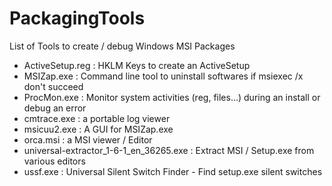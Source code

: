 # PackagingTools
List of Tools to create / debug Windows MSI Packages

* ActiveSetup.reg : HKLM Keys to create an ActiveSetup
* MSIZap.exe : Command line tool to uninstall softwares if msiexec /x don't succeed
* ProcMon.exe : Monitor system activities (reg, files...) during an install or debug an error
* cmtrace.exe : a portable log viewer
* msicuu2.exe : A GUI for MSIZap.exe
* orca.msi : a MSI viewer / Editor
* universal-extractor_1-6-1_en_36265.exe : Extract MSI / Setup.exe from various editors
* ussf.exe : Universal Silent Switch Finder - Find setup.exe silent switches
